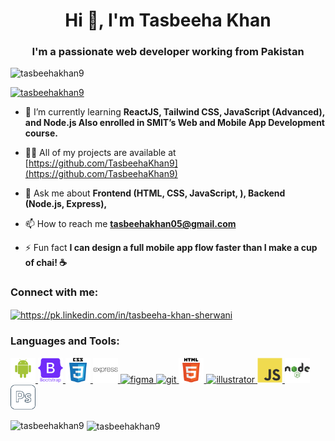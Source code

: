 <h1 align="center">Hi 👋, I'm Tasbeeha Khan</h1>
<h3 align="center">I'm a passionate web developer working from Pakistan</h3>

<p align="left"> <img src="https://komarev.com/ghpvc/?username=tasbeehakhan9&label=Profile%20views&color=0e75b6&style=flat" alt="tasbeehakhan9" /> </p>

<p align="left"> <a href="https://github.com/ryo-ma/github-profile-trophy"><img src="https://github-profile-trophy.vercel.app/?username=tasbeehakhan9" alt="tasbeehakhan9" /></a> </p>

- 🌱 I’m currently learning **ReactJS, Tailwind CSS, JavaScript (Advanced), and Node.js Also enrolled in SMIT’s Web and Mobile App Development course.**

- 👨‍💻 All of my projects are available at [https://github.com/TasbeehaKhan9](https://github.com/TasbeehaKhan9)

- 💬 Ask me about **Frontend (HTML, CSS, JavaScript, ), Backend (Node.js, Express),**

- 📫 How to reach me **tasbeehakhan05@gmail.com**

- ⚡ Fun fact **I can design a full mobile app flow faster than I make a cup of chai! ☕**

<h3 align="left">Connect with me:</h3>
<p align="left">
<a href="https://linkedin.com/in/https://pk.linkedin.com/in/tasbeeha-khan-sherwani" target="blank"><img align="center" src="https://raw.githubusercontent.com/rahuldkjain/github-profile-readme-generator/master/src/images/icons/Social/linked-in-alt.svg" alt="https://pk.linkedin.com/in/tasbeeha-khan-sherwani" height="30" width="40" /></a>
</p>

<h3 align="left">Languages and Tools:</h3>
<p align="left"> <a href="https://developer.android.com" target="_blank" rel="noreferrer"> <img src="https://raw.githubusercontent.com/devicons/devicon/master/icons/android/android-original-wordmark.svg" alt="android" width="40" height="40"/> </a> <a href="https://getbootstrap.com" target="_blank" rel="noreferrer"> <img src="https://raw.githubusercontent.com/devicons/devicon/master/icons/bootstrap/bootstrap-plain-wordmark.svg" alt="bootstrap" width="40" height="40"/> </a> <a href="https://www.w3schools.com/css/" target="_blank" rel="noreferrer"> <img src="https://raw.githubusercontent.com/devicons/devicon/master/icons/css3/css3-original-wordmark.svg" alt="css3" width="40" height="40"/> </a> <a href="https://expressjs.com" target="_blank" rel="noreferrer"> <img src="https://raw.githubusercontent.com/devicons/devicon/master/icons/express/express-original-wordmark.svg" alt="express" width="40" height="40"/> </a> <a href="https://www.figma.com/" target="_blank" rel="noreferrer"> <img src="https://www.vectorlogo.zone/logos/figma/figma-icon.svg" alt="figma" width="40" height="40"/> </a> <a href="https://git-scm.com/" target="_blank" rel="noreferrer"> <img src="https://www.vectorlogo.zone/logos/git-scm/git-scm-icon.svg" alt="git" width="40" height="40"/> </a> <a href="https://www.w3.org/html/" target="_blank" rel="noreferrer"> <img src="https://raw.githubusercontent.com/devicons/devicon/master/icons/html5/html5-original-wordmark.svg" alt="html5" width="40" height="40"/> </a> <a href="https://www.adobe.com/in/products/illustrator.html" target="_blank" rel="noreferrer"> <img src="https://www.vectorlogo.zone/logos/adobe_illustrator/adobe_illustrator-icon.svg" alt="illustrator" width="40" height="40"/> </a> <a href="https://developer.mozilla.org/en-US/docs/Web/JavaScript" target="_blank" rel="noreferrer"> <img src="https://raw.githubusercontent.com/devicons/devicon/master/icons/javascript/javascript-original.svg" alt="javascript" width="40" height="40"/> </a> <a href="https://nodejs.org" target="_blank" rel="noreferrer"> <img src="https://raw.githubusercontent.com/devicons/devicon/master/icons/nodejs/nodejs-original-wordmark.svg" alt="nodejs" width="40" height="40"/> </a> <a href="https://www.photoshop.com/en" target="_blank" rel="noreferrer"> <img src="https://raw.githubusercontent.com/devicons/devicon/master/icons/photoshop/photoshop-line.svg" alt="photoshop" width="40" height="40"/> </a> </p>

<p><img align="left" src="https://github-readme-stats.vercel.app/api/top-langs?username=tasbeehakhan9&show_icons=true&locale=en&layout=compact" alt="tasbeehakhan9" /></p>

<p>&nbsp;<img align="center" src="https://github-readme-stats.vercel.app/api?username=tasbeehakhan9&show_icons=true&locale=en" alt="tasbeehakhan9" /></p>

